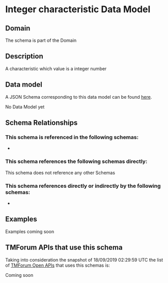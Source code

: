# Integer characteristic Data Model

## Domain

The  schema is part of the  Domain

## Description

A characteristic which value is a integer number

## Data model

A JSON Schema corresponding to this data model can be found
[here](https://github.com/tmforum-rand/schemas/blob/master/Common/IntegerCharacteristic.schema.json).

No Data Model yet

## Schema Relationships

### This schema is referenced in the following schemas:

-

### This schema references the following schemas directly:

This schema does not reference any other Schemas

### This schema references directly or indirectly by the following schemas:

-



## Examples

Examples coming soon

## TMForum APIs that use this schema

Taking into consideration the snapshot of 18/09/2019 02:29:59 UTC the list of [TMForum Open APIs](https://www.tmforum.org/open-apis/) that uses this schemas is:

Coming soon